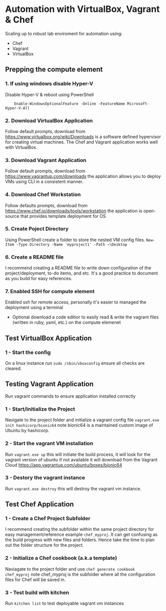 # Automation with VirtualBox, Vagrant & Chef
Scaling up to robust lab enviroment for automation using:
- Chef
- Vagrant
- VirtualBox

## Prepping the compute element

### 1. If using windows disable Hyper-V
Disable Hyper-V & reboot using PowerShell 
```
    Enable-WindowsOptionalFeature -Online -FeatureName Microsoft-Hyper-V-All
```

### 2. Download VirtualBox Application
Follow default prompts, download from https://www.virtualbox.org/wiki/Downloads is a software defined hypervisor for creating virtual machines. The Chef and Vagrant application works well with VirtualBox. 

### 3. Download Vagrant Application
Follow default prompts, download from https://www.vagrantup.com/downloads the application allows you to deploy VMs using CLI in a consistent manner.

### 4. Download Chef Workstation
Follow defaults prompts, download from https://www.chef.io/downloads/tools/workstation the application is open-source that provides template deployment for OS

### 5. Create Poject Directory
Using PowerShell create a folder to store the nested VM config files.
`New-Item -Type Directory -Name 'myproject1' -Path ~\Desktop`

### 6. Create a README file
I recommend creating a README file to write down configuration of the project/deployment, to-do items, and etc. It's a good practice to document as you build for easy references.

### 7. Enabled SSH for compute element
Enabled ssh for remote access, personally it's easier to managed the deployment using a terminal
- Optional download a code editior to easily read & write the vagrant files (written in ruby, yaml, etc.) on the compute elemenet


## Test VirtualBox Application

### 1 - Start the config
On a linux instance run `sudo /sbin/vboxconfig` ensure all checks are cleared.

## Testing Vagrant Application
Run vagrant commands to ensure application installed correctly

### 1 - Start/Initialize the Project
Navigate to the project folder and initialize a vagrant config file `vagrant.exe init hashicorp/bionic64` note bionic64 is a maintained custom image of Ubuntu by hashicorp.

### 2 - Start the vagrant VM installation
Run `vagrant.exe up` this will initiate the build process, it will look for the vagrant version of ubuntu if not available it will download from the Vagrant Cloud https://app.vagrantup.com/ubuntu/boxes/bionic64

### 3 - Destory the vagrant instance
Run `vagrant.exe destroy` this will destroy the vagrant vm instance.


## Test Chef Application

### 1 - Create a Chef Project Subfolder 
I recommend creating the subfolder within the same project directory for easy management/reference example `chef_myproj`. It can get confusing as the build progress with new files and folders. Hence take the time to plan out the folder structure for the project. 

### 2 - Initialize a Chef cookbook (a.k.a template)
Naviagate to the project folder and use `chef generate cookbook chef_myproj` note chef_myproj is the subfolder where all the configuration files for Chef will be saved in.

### 3 - Test build with kitchen
Run `kitchen list` to test deployable vagrant vm instances

